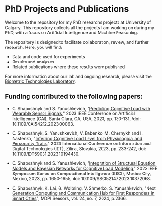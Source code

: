 # PhD Projects and Publications

Welcome to the repository for my PhD researchs projects at University of Calgary. This repository collects all the projects I am working on during my PhD, with a focus on Artificial Intelligence and Machine Reasoning. 

The repository is designed to facilitate collaboration, review, and further research.
Here, you will find:
- Data and code used for experiments
- Results and analyses
- Related publications where these results were published

For more information about our lab and ongoing research, please visit the [Biometric Technologies Laboratory](https://ucalgary.ca/labs/biometric-technologies/home).

## Funding contributed to the following papers:
- O. Shaposhnyk and S. Yanushkevich, "[Predicting Cognitive Load with Wearable Sensor Signals](https://ieeexplore.ieee.org/abstract/document/10194992)," 2023 IEEE Conference on Artificial Intelligence (CAI), Santa Clara, CA, USA, 2023, pp. 130-131, \\doi: 10.1109/CAI54212.2023.00063.

- O. Shaposhnyk, S. Yanushkevich, V. Babenko, M. Chernykh and I. Nastenko, "[Inferring Cognitive Load Level from Physiological and Personality Traits](https://ieeexplore.ieee.org/abstract/document/10194430)," 2023 International Conference on Information and Digital Technologies (IDT), Zilina, Slovakia, 2023, pp. 233-242, doi: 10.1109/IDT59031.2023.10194430.

- O. Shaposhnyk and S. Yanushkevich, "[Integration of Structural Equation Models and Bayesian Networks for Cognitive Load Modeling](https://ieeexplore.ieee.org/abstract/document/10372068)," 2023 IEEE Symposium Series on Computational Intelligence (SSCI), Mexico City, Mexico, 2023, pp. 1650-1655, doi: 10.1109/SSCI52147.2023.10372068.

- O. Shaposhnyk, K. Lai, G. Wolbring, V. Shmerko, S. Yanushkevich, "[Next Generation Computing and Communication Hub for First Responders in Smart Cities](https://www.mdpi.com/1424-8220/24/7/2366)", MDPI Sensors, vol. 24, no. 7, 2024, p.2366.
